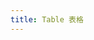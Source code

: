 ```yaml
---
title: Table 表格
---
```


<script>
    export default {
      data() {
        return {
          tableData: [{
          date: '2016-05-03',
          name: '王小虎',
          province: '上海',
          city: '普陀区',
          address: '上海市普陀区金沙江路 1518 弄',
          zip: 200333
        }, {
          date: '2016-05-02',
          name: '王小虎',
          province: '上海',
          city: '普陀区',
          address: '上海市普陀区金沙江路 1518 弄',
          zip: 200333
        }, {
          date: '2016-05-04',
          name: '王小虎',
          province: '上海',
          city: '普陀区',
          address: '上海市普陀区金沙江路 1518 弄',
          zip: 200333
        }, {
          date: '2016-05-01',
          name: '王小虎',
          province: '上海',
          city: '普陀区',
          address: '上海市普陀区金沙江路 1518 弄',
          zip: 200333
        }, {
          date: '2016-05-08',
          name: '王小虎',
          province: '上海',
          city: '普陀区',
          address: '上海市普陀区金沙江路 1518 弄',
          zip: 200333
        }, {
          date: '2016-05-06',
          name: '王小虎',
          province: '上海',
          city: '普陀区',
          address: '上海市普陀区金沙江路 1518 弄',
          zip: 200333
        }, {
          date: '2016-05-07',
          name: '王小虎',
          province: '上海',
          city: '普陀区',
          address: '上海市普陀区金沙江路 1518 弄',
          zip: 200333
        }]
        }
      },
        methods: {
      deleteRow(index, rows) {
        rows.splice(index, 1);
      }
    },
    }
  </script>

 <template>
    <ml-table
      :data="tableData"
      style="width: 100%">
      <ml-table-column
        prop="date"
        label="日期"
        width="180">
      </ml-table-column>
      <ml-table-column
        prop="name"
        label="姓名"
        width="180">
      </ml-table-column>
      <ml-table-column
        prop="address"
        label="地址">
      </ml-table-column>
    </ml-table>
 <ml-table
    :data="tableData"
    style="width: 100%"
    max-height="250">
    <ml-table-column
      fixed
      prop="date"
      label="日期"
      width="150">
    </ml-table-column>
    <ml-table-column
      prop="name"
      label="姓名"
      width="120">
    </ml-table-column>
    <ml-table-column
      prop="province"
      label="省份"
      width="120">
    </ml-table-column>
    <ml-table-column
      prop="city"
      label="市区"
      width="120">
    </ml-table-column>
    <ml-table-column
      prop="address"
      label="地址"
      width="300">
    </ml-table-column>
    <ml-table-column
      prop="zip"
      label="邮编"
      width="120">
    </ml-table-column>
    <ml-table-column
      fixed="right"
      label="操作"
      width="120">
      <template slot-scope="scope">
        <ml-button
          @click.native.prevent="deleteRow(scope.$index, tableData)"
          type="text"
          size="small">
          移除
        </ml-button>
      </template>
    </ml-table-column>
  </ml-table>
    
  </template>

  <style lang="scss">
  table {
      margin: 0;
  }
  .ml-table {
      margin-top: 20px;
  }
  </style>
